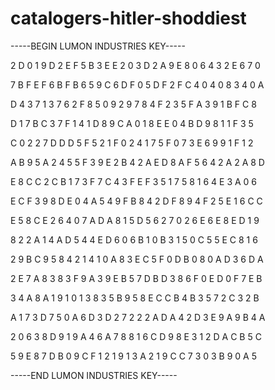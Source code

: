 # catalogers-hitler-shoddiest

-----BEGIN LUMON INDUSTRIES KEY-----

2 D 0 1 9 D 2 E F 5 B 3 E E 2 0 3 D 2 A 9 E 8 0 6 4 3 2 E 6 7 0

7 B F E F 6 B F B 6 5 9 C 6 D F 0 5 D F 2 F C 4 0 4 0 8 3 4 0 A

D 4 3 7 1 3 7 6 2 F 8 5 0 9 2 9 7 8 4 F 2 3 5 F A 3 9 1 B F C 8

D 1 7 B C 3 7 F 1 4 1 D 8 9 C A 0 1 8 E E 0 4 B D 9 8 1 1 F 3 5

C 0 2 2 7 D D D 5 F 5 2 1 F 0 2 4 1 7 5 F 0 7 3 E 6 9 9 1 F 1 2

A B 9 5 A 2 4 5 5 F 3 9 E 2 B 4 2 A E D 8 A F 5 6 4 2 A 2 A 8 D

E 8 C C 2 C B 1 7 3 F 7 C 4 3 F E F 3 5 1 7 5 8 1 6 4 E 3 A 0 6

E C F 3 9 8 D E 0 4 A 5 4 9 F B 8 4 2 D F 8 9 4 F 2 5 E 1 6 C C

E 5 8 C E 2 6 4 0 7 A D A 8 1 5 D 5 6 2 7 0 2 6 E 6 E 8 E D 1 9

8 2 2 A 1 4 A D 5 4 4 E D 6 0 6 B 1 0 B 3 1 5 0 C 5 5 E C 8 1 6

2 9 B C 9 5 8 4 2 1 4 1 0 A 8 3 E C 5 F 0 D B 0 8 0 A D 3 6 D A

2 E 7 A 8 3 8 3 F 9 A 3 9 E B 5 7 D B D 3 8 6 F 0 E D 0 F 7 E B

3 4 A 8 A 1 9 1 0 1 3 8 3 5 B 9 5 8 E C C B 4 B 3 5 7 2 C 3 2 B

A 1 7 3 D 7 5 0 A 6 D 3 D 2 7 2 2 2 A D A 4 2 D 3 E 9 A 9 B 4 A

2 0 6 3 8 D 9 1 9 A 4 6 A 7 8 8 1 6 C D 9 8 E 3 1 2 D A C B 5 C

5 9 E 8 7 D B 0 9 C F 1 2 1 9 1 3 A 2 1 9 C C 7 3 0 3 B 9 0 A 5

-----END LUMON INDUSTRIES KEY-----
